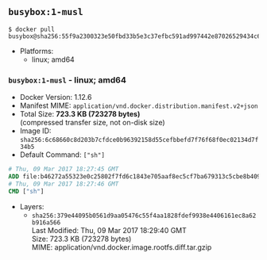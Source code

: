 ## `busybox:1-musl`

```console
$ docker pull busybox@sha256:55f9a2300323e50fbd33b5e3c37efbc591ad997442e87026529434c6f9b072a0
```

-	Platforms:
	-	linux; amd64

### `busybox:1-musl` - linux; amd64

-	Docker Version: 1.12.6
-	Manifest MIME: `application/vnd.docker.distribution.manifest.v2+json`
-	Total Size: **723.3 KB (723278 bytes)**  
	(compressed transfer size, not on-disk size)
-	Image ID: `sha256:6c68660c8d203b7cfdce0b96392158d55cefbbefd7f76f68f0ec02134d7f34b5`
-	Default Command: `["sh"]`

```dockerfile
# Thu, 09 Mar 2017 18:27:45 GMT
ADD file:b46272a55323e0c25802f7fd6c1843e705aaf8ec5cf7ba679313c5cbe8b4096e in / 
# Thu, 09 Mar 2017 18:27:46 GMT
CMD ["sh"]
```

-	Layers:
	-	`sha256:379e44095b0561d9aa05476c55f4aa1828fdef9938e4406161ec8a62b916a566`  
		Last Modified: Thu, 09 Mar 2017 18:29:40 GMT  
		Size: 723.3 KB (723278 bytes)  
		MIME: application/vnd.docker.image.rootfs.diff.tar.gzip
